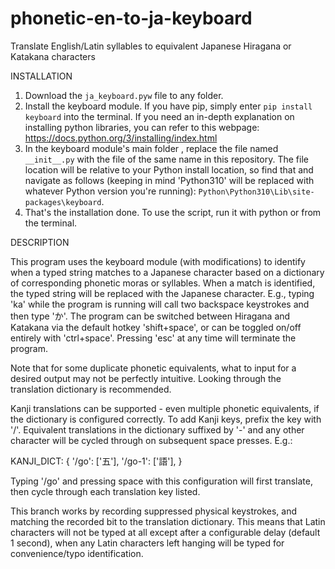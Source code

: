 # phonetic-en-to-ja-keyboard
Translate English/Latin syllables to equivalent Japanese Hiragana or Katakana characters

INSTALLATION

1. Download the `ja_keyboard.pyw` file to any folder.
2. Install the keyboard module. If you have pip, simply enter `pip install keyboard` into the terminal. If you need an in-depth explanation on installing python libraries, you can refer to this webpage: https://docs.python.org/3/installing/index.html
3. In the keyboard module's main folder , replace the file named `__init__.py` with the file of the same name in this repository. The file location will be relative to your Python install location, so find that and navigate as follows (keeping in mind 'Python310' will be replaced with whatever Python version you're running): `Python\Python310\Lib\site-packages\keyboard`. 
4. That's the installation done. To use the script, run it with python or from the terminal.


DESCRIPTION
 
This program uses the keyboard module (with modifications) to identify when a typed string matches to a Japanese character based on a dictionary of corresponding phonetic moras or syllables. When a match is identified, the typed string will be replaced with the Japanese character. E.g., typing 'ka' while the program is running will call two backspace keystrokes and then type 'か'. The program can be switched between Hiragana and Katakana via the default hotkey 'shift+space', or can be toggled on/off entirely with 'ctrl+space'. Pressing 'esc' at any time will terminate the program. 

Note that for some duplicate phonetic equivalents, what to input for a desired output may not be perfectly intuitive. Looking through the translation dictionary is recommended. 

Kanji translations can be supported - even multiple phonetic equivalents, if the dictionary is configured correctly. To add Kanji keys, prefix the key with '/'. Equivalent translations in the dictionary suffixed by '-' and any other character will be cycled through on subsequent space presses. E.g.:

KANJI_DICT: {
  '/go': ['五'],
  '/go-1': ['語'],
  }
  
Typing '/go' and pressing space with this configuration will first translate, then cycle through each translation key listed. 

This branch works by recording suppressed physical keystrokes, and matching the recorded bit to the translation dictionary. This means that Latin characters will not be typed at all except after a configurable delay (default 1 second), when any Latin characters left hanging will be typed for convenience/typo identification. 
